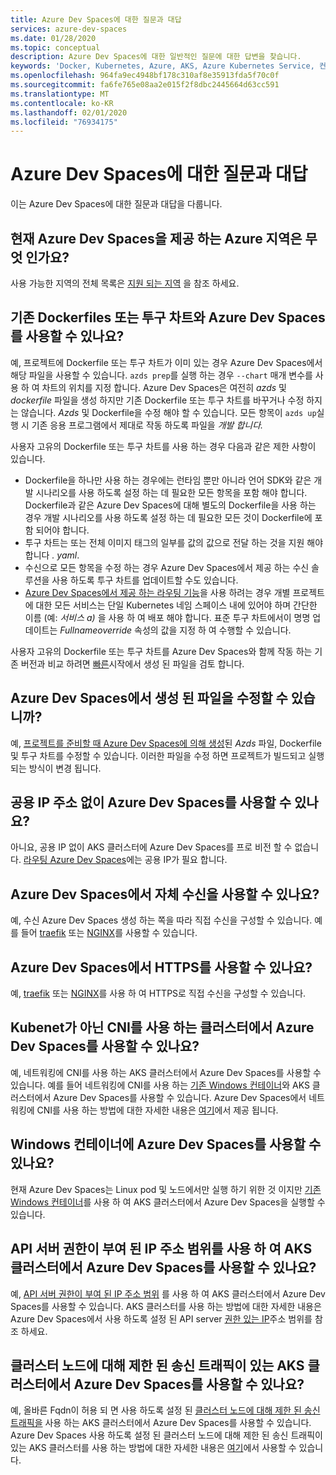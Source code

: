 ```yaml
---
title: Azure Dev Spaces에 대한 질문과 대답
services: azure-dev-spaces
ms.date: 01/28/2020
ms.topic: conceptual
description: Azure Dev Spaces에 대한 일반적인 질문에 대한 답변을 찾습니다.
keywords: 'Docker, Kubernetes, Azure, AKS, Azure Kubernetes Service, 컨테이너, Helm, 서비스 메시, 서비스 메시 라우팅, kubectl, k8s '
ms.openlocfilehash: 964fa9ec4948bf178c310af8e35913fda5f70c0f
ms.sourcegitcommit: fa6fe765e08aa2e015f2f8dbc2445664d63cc591
ms.translationtype: MT
ms.contentlocale: ko-KR
ms.lasthandoff: 02/01/2020
ms.locfileid: "76934175"
---
```

# <a name="frequently-asked-questions-about-azure-dev-spaces"></a>Azure Dev Spaces에 대한 질문과 대답

이는 Azure Dev Spaces에 대한 질문과 대답을 다룹니다.

## <a name="which-azure-regions-currently-provide-azure-dev-spaces"></a>현재 Azure Dev Spaces을 제공 하는 Azure 지역은 무엇 인가요?

사용 가능한 지역의 전체 목록은 [지원 되는 지역][supported-regions] 을 참조 하세요.

## <a name="can-i-use-azure-dev-spaces-with-existing-dockerfiles-or-helm-charts"></a>기존 Dockerfiles 또는 투구 차트와 Azure Dev Spaces를 사용할 수 있나요?

예, 프로젝트에 Dockerfile 또는 투구 차트가 이미 있는 경우 Azure Dev Spaces에서 해당 파일을 사용할 수 있습니다. `azds prep`를 실행 하는 경우 `--chart` 매개 변수를 사용 하 여 차트의 위치를 지정 합니다. Azure Dev Spaces은 여전히 *azds* 및 *dockerfile* 파일을 생성 하지만 기존 Dockerfile 또는 투구 차트를 바꾸거나 수정 하지는 않습니다. *Azds* 및 Dockerfile을 수정 해야 할 수 있습니다. 모든 항목이 `azds up`실행 시 기존 응용 프로그램에서 제대로 작동 하도록 파일을 *개발 합니다.*

사용자 고유의 Dockerfile 또는 투구 차트를 사용 하는 경우 다음과 같은 제한 사항이 있습니다.
* Dockerfile을 하나만 사용 하는 경우에는 런타임 뿐만 아니라 언어 SDK와 같은 개발 시나리오를 사용 하도록 설정 하는 데 필요한 모든 항목을 포함 해야 합니다. Dockerfile과 같은 Azure Dev Spaces에 대해 별도의 Dockerfile을 사용 하는 경우 개발 시나리오를 사용 하도록 설정 하는 데 필요한 모든 것이 Dockerfile에 포함 되어야 합니다.
* 투구 차트는 또는 전체 이미지 태그의 일부를 값의 값으로 전달 하는 것을 지원 해야 합니다 *. yaml*.
* 수신으로 모든 항목을 수정 하는 경우 Azure Dev Spaces에서 제공 하는 수신 솔루션을 사용 하도록 투구 차트를 업데이트할 수도 있습니다.
* [Azure Dev Spaces에서 제공 하는 라우팅 기능][dev-spaces-routing]을 사용 하려는 경우 개별 프로젝트에 대한 모든 서비스는 단일 Kubernetes 네임 스페이스 내에 있어야 하며 간단한 이름 (예: *서비스 a)* 을 사용 하 여 배포 해야 합니다. 표준 투구 차트에서이 명명 업데이트는 *Fullnameoverride* 속성의 값을 지정 하 여 수행할 수 있습니다.

사용자 고유의 Dockerfile 또는 투구 차트를 Azure Dev Spaces와 함께 작동 하는 기존 버전과 비교 하려면 [빠른][quickstart-cli]시작에서 생성 된 파일을 검토 합니다.


## <a name="can-i-modify-the-files-generated-by-azure-dev-spaces"></a>Azure Dev Spaces에서 생성 된 파일을 수정할 수 있습니까?

예, [프로젝트를 준비할 때 Azure Dev Spaces에 의해 생성][dev-spaces-prep]된 *Azds* 파일, Dockerfile 및 투구 차트를 수정할 수 있습니다. 이러한 파일을 수정 하면 프로젝트가 빌드되고 실행 되는 방식이 변경 됩니다.

## <a name="can-i-use-azure-dev-spaces-without-a-public-ip-address"></a>공용 IP 주소 없이 Azure Dev Spaces를 사용할 수 있나요?

아니요, 공용 IP 없이 AKS 클러스터에 Azure Dev Spaces를 프로 비전 할 수 없습니다. [라우팅 Azure Dev Spaces][dev-spaces-routing]에는 공용 IP가 필요 합니다.

## <a name="can-i-use-my-own-ingress-with-azure-dev-spaces"></a>Azure Dev Spaces에서 자체 수신을 사용할 수 있나요?

예, 수신 Azure Dev Spaces 생성 하는 쪽을 따라 직접 수신을 구성할 수 있습니다. 예를 들어 [traefik][ingress-traefik] 또는 [NGINX][ingress-nginx]를 사용할 수 있습니다.

## <a name="can-i-use-https-with-azure-dev-spaces"></a>Azure Dev Spaces에서 HTTPS를 사용할 수 있나요?

예, [traefik][ingress-https-traefik] 또는 [NGINX][ingress-https-nginx]를 사용 하 여 HTTPS로 직접 수신을 구성할 수 있습니다.

## <a name="can-i-use-azure-dev-spaces-on-a-cluster-that-uses-cni-rather-than-kubenet"></a>Kubenet가 아닌 CNI를 사용 하는 클러스터에서 Azure Dev Spaces를 사용할 수 있나요? 

예, 네트워킹에 CNI를 사용 하는 AKS 클러스터에서 Azure Dev Spaces를 사용할 수 있습니다. 예를 들어 네트워킹에 CNI를 사용 하는 [기존 Windows 컨테이너][windows-containers]와 AKS 클러스터에서 Azure Dev Spaces를 사용할 수 있습니다. Azure Dev Spaces에서 네트워킹에 CNI를 사용 하는 방법에 대한 자세한 내용은 [여기](configure-networking.md#using-azure-cni)에서 제공 됩니다.

## <a name="can-i-use-azure-dev-spaces-with-windows-containers"></a>Windows 컨테이너에 Azure Dev Spaces를 사용할 수 있나요?

현재 Azure Dev Spaces는 Linux pod 및 노드에서만 실행 하기 위한 것 이지만 [기존 Windows 컨테이너][windows-containers]를 사용 하 여 AKS 클러스터에서 Azure Dev Spaces을 실행할 수 있습니다.

## <a name="can-i-use-azure-dev-spaces-on-aks-clusters-with-api-server-authorized-ip-address-ranges-enabled"></a>API 서버 권한이 부여 된 IP 주소 범위를 사용 하 여 AKS 클러스터에서 Azure Dev Spaces를 사용할 수 있나요?

예, [API 서버 권한이 부여 된 IP 주소 범위][aks-auth-range] 를 사용 하 여 AKS 클러스터에서 Azure Dev Spaces를 사용할 수 있습니다. AKS 클러스터를 사용 하는 방법에 대한 자세한 내용은 Azure Dev Spaces에서 사용 하도록 설정 된 API server [권한 있는 IP](configure-networking.md#using-api-server-authorized-ip-ranges)주소 범위를 참조 하세요.

## <a name="can-i-use-azure-dev-spaces-on-aks-clusters-with-restricted-egress-traffic-for-cluster-nodes"></a>클러스터 노드에 대해 제한 된 송신 트래픽이 있는 AKS 클러스터에서 Azure Dev Spaces를 사용할 수 있나요?

예, 올바른 Fqdn이 허용 되 면 사용 하도록 설정 된 [클러스터 노드에 대해 제한 된 송신 트래픽을][aks-restrict-egress-traffic] 사용 하는 AKS 클러스터에서 Azure Dev Spaces를 사용할 수 있습니다. Azure Dev Spaces 사용 하도록 설정 된 클러스터 노드에 대해 제한 된 송신 트래픽이 있는 AKS 클러스터를 사용 하는 방법에 대한 자세한 내용은 [여기](configure-networking.md#ingress-and-egress-network-traffic-requirements)에서 사용할 수 있습니다.

[aks-auth-range]: ../aks/api-server-authorized-ip-ranges.md
[aks-auth-range-create]: ../aks/api-server-authorized-ip-ranges.md#create-an-aks-cluster-with-api-server-authorized-ip-ranges-enabled
[aks-auth-range-ranges]: https://github.com/Azure/dev-spaces/tree/master/public-ips
[aks-auth-range-update]: ../aks/api-server-authorized-ip-ranges.md#update-a-clusters-api-server-authorized-ip-ranges
[aks-restrict-egress-traffic]: ../aks/limit-egress-traffic.md
[dev-spaces-prep]: how-dev-spaces-works.md#prepare-your-code
[dev-spaces-routing]: how-dev-spaces-works.md#how-routing-works
[ingress-nginx]: how-to/ingress-https-nginx.md#configure-a-custom-nginx-ingress-controller
[ingress-traefik]: how-to/ingress-https-traefik.md#configure-a-custom-traefik-ingress-controller
[ingress-https-nginx]: how-to/ingress-https-nginx.md#configure-the-nginx-ingress-controller-to-use-https
[ingress-https-traefik]: how-to/ingress-https-traefik.md#configure-the-traefik-ingress-controller-to-use-https
[quickstart-cli]: quickstart-cli.md
[supported-regions]: https://azure.microsoft.com/global-infrastructure/services/?products=kubernetes-service
[windows-containers]: how-to/run-dev-spaces-windows-containers.md